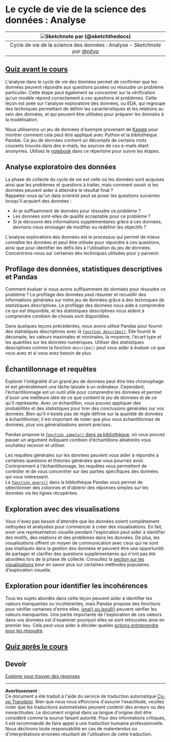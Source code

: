 <!--
CO_OP_TRANSLATOR_METADATA:
{
  "original_hash": "661dad02c3ac239644d34c1eb51e76f8",
  "translation_date": "2025-09-06T20:11:46+00:00",
  "source_file": "4-Data-Science-Lifecycle/15-analyzing/README.md",
  "language_code": "fr"
}
-->
# Le cycle de vie de la science des données : Analyse

|![ Sketchnote par [(@sketchthedocs)](https://sketchthedocs.dev) ](../../sketchnotes/15-Analyzing.png)|
|:---:|
| Cycle de vie de la science des données : Analyse - _Sketchnote par [@nitya](https://twitter.com/nitya)_ |

## [Quiz avant le cours](https://ff-quizzes.netlify.app/en/ds/quiz/28)

L'analyse dans le cycle de vie des données permet de confirmer que les données peuvent répondre aux questions posées ou résoudre un problème particulier. Cette étape peut également se concentrer sur la vérification qu'un modèle répond correctement à ces questions et problèmes. Cette leçon est axée sur l'analyse exploratoire des données, ou EDA, qui regroupe des techniques permettant de définir les caractéristiques et les relations au sein des données, et qui peuvent être utilisées pour préparer les données à la modélisation.

Nous utiliserons un jeu de données d'exemple provenant de [Kaggle](https://www.kaggle.com/balaka18/email-spam-classification-dataset-csv/version/1) pour montrer comment cela peut être appliqué avec Python et la bibliothèque Pandas. Ce jeu de données contient un décompte de certains mots courants trouvés dans des e-mails, les sources de ces e-mails étant anonymes. Utilisez le [notebook](notebook.ipynb) dans ce répertoire pour suivre les étapes.

## Analyse exploratoire des données

La phase de collecte du cycle de vie est celle où les données sont acquises ainsi que les problèmes et questions à traiter, mais comment savoir si les données peuvent aider à atteindre le résultat final ?  
Rappelez-vous qu'un data scientist peut se poser les questions suivantes lorsqu'il acquiert des données :
- Ai-je suffisamment de données pour résoudre ce problème ?
- Les données sont-elles de qualité acceptable pour ce problème ?
- Si je découvre des informations supplémentaires grâce à ces données, devrions-nous envisager de modifier ou redéfinir les objectifs ?

L'analyse exploratoire des données est le processus qui permet de mieux connaître les données et peut être utilisée pour répondre à ces questions, ainsi que pour identifier les défis liés à l'utilisation du jeu de données. Concentrons-nous sur certaines des techniques utilisées pour y parvenir.

## Profilage des données, statistiques descriptives et Pandas

Comment évaluer si nous avons suffisamment de données pour résoudre ce problème ? Le profilage des données peut résumer et recueillir des informations générales sur notre jeu de données grâce à des techniques de statistiques descriptives. Le profilage des données nous aide à comprendre ce qui est disponible, et les statistiques descriptives nous aident à comprendre combien de choses sont disponibles.

Dans quelques leçons précédentes, nous avons utilisé Pandas pour fournir des statistiques descriptives avec la [`fonction describe()`](https://pandas.pydata.org/pandas-docs/stable/reference/api/pandas.DataFrame.describe.html). Elle fournit le décompte, les valeurs maximales et minimales, la moyenne, l'écart type et les quantiles sur les données numériques. Utiliser des statistiques descriptives comme la fonction `describe()` peut vous aider à évaluer ce que vous avez et si vous avez besoin de plus.

## Échantillonnage et requêtes

Explorer l'intégralité d'un grand jeu de données peut être très chronophage et est généralement une tâche laissée à un ordinateur. Cependant, l'échantillonnage est un outil utile pour comprendre les données et permet d'avoir une meilleure idée de ce que contient le jeu de données et de ce qu'il représente. Avec un échantillon, vous pouvez appliquer des probabilités et des statistiques pour tirer des conclusions générales sur vos données. Bien qu'il n'existe pas de règle définie sur la quantité de données à échantillonner, il est important de noter que plus vous échantillonnez de données, plus vos généralisations seront précises.

Pandas propose la [`fonction sample()` dans sa bibliothèque](https://pandas.pydata.org/pandas-docs/stable/reference/api/pandas.DataFrame.sample.html), où vous pouvez passer un argument indiquant combien d'échantillons aléatoires vous souhaitez recevoir et utiliser.

Les requêtes générales sur les données peuvent vous aider à répondre à certaines questions et théories générales que vous pourriez avoir. Contrairement à l'échantillonnage, les requêtes vous permettent de contrôler et de vous concentrer sur des parties spécifiques des données qui vous intéressent.  
La [`fonction query()`](https://pandas.pydata.org/pandas-docs/stable/reference/api/pandas.DataFrame.query.html) dans la bibliothèque Pandas vous permet de sélectionner des colonnes et d'obtenir des réponses simples sur les données via les lignes récupérées.

## Exploration avec des visualisations

Vous n'avez pas besoin d'attendre que les données soient complètement nettoyées et analysées pour commencer à créer des visualisations. En fait, avoir une représentation visuelle pendant l'exploration peut aider à identifier des motifs, des relations et des problèmes dans les données. De plus, les visualisations offrent un moyen de communication avec ceux qui ne sont pas impliqués dans la gestion des données et peuvent être une opportunité de partager et clarifier des questions supplémentaires qui n'ont pas été abordées lors de la phase de collecte. Consultez la [section sur les visualisations](../../../../../../../../../3-Data-Visualization) pour en savoir plus sur certaines méthodes populaires d'exploration visuelle.

## Exploration pour identifier les incohérences

Tous les sujets abordés dans cette leçon peuvent aider à identifier les valeurs manquantes ou incohérentes, mais Pandas propose des fonctions pour vérifier certaines d'entre elles. [isna() ou isnull()](https://pandas.pydata.org/pandas-docs/stable/reference/api/pandas.isna.html) peuvent vérifier les valeurs manquantes. Une partie importante de l'exploration de ces valeurs dans vos données est d'examiner pourquoi elles se sont retrouvées ainsi en premier lieu. Cela peut vous aider à décider quelles [actions entreprendre pour les résoudre](/2-Working-With-Data/08-data-preparation/notebook.ipynb).

## [Quiz après le cours](https://ff-quizzes.netlify.app/en/ds/quiz/29)

## Devoir

[Explorer pour trouver des réponses](assignment.md)

---

**Avertissement** :  
Ce document a été traduit à l'aide du service de traduction automatique [Co-op Translator](https://github.com/Azure/co-op-translator). Bien que nous nous efforcions d'assurer l'exactitude, veuillez noter que les traductions automatisées peuvent contenir des erreurs ou des inexactitudes. Le document original dans sa langue d'origine doit être considéré comme la source faisant autorité. Pour des informations critiques, il est recommandé de faire appel à une traduction humaine professionnelle. Nous déclinons toute responsabilité en cas de malentendus ou d'interprétations erronées résultant de l'utilisation de cette traduction.